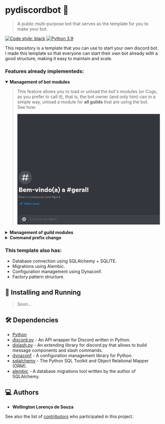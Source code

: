 # pydiscordbot 🤖
> A public multi-purpose bot that serves as the template for you to make your bot.  

[![Code style: black](https://img.shields.io/badge/code%20style-black-000000.svg)](https://github.com/psf/black)
[![Python 3.9](https://img.shields.io/badge/python-_>=_3.9-blue.svg)](https://www.python.org/downloads/release/python-390/)

This repository is a template that you can use to start your own discord bot.  
I made this template so that everyone can start their own bot already with a good structure, making it easy to maintain and scale.

### Features already implementeds:
<details open>
  <summary>
    <b>Management of bot modules</b>
  </summary>
  
  > This feature allows you to load or unload the bot's modules (or Cogs, as you prefer to call it), that is, the bot owner (and only him) can in a simple way, unload a module for **all guilds** that are using the bot.  
  See how:  
  > <p align="center">
  >  <img src=".github/preview/bot_module_manager_preview.gif" width="500"/>
  > </p>
  
</details>

<details>
  <summary>
    <b>Management of guild modules</b>
  </summary>

  > This feature allows the owner of the guild that is using the bot to activate or deactivate the modules that the guild can use.  
  >
  > **How use:**  
  To use it, just send ```$enable_modules``` or ```$disable_modules``` and an interface like the one presented in the functionality above will appear for you to select the modules to be enabled or disabled.  
  >
  >**Obs.** Unlike the previous one this feature does not affect everyone who is using the bot, it only affects the guild that executed the command.
</details>

<details>
  <summary>
    <b>Command prefix change</b>
  </summary>

  > This feature allows the guild owner to select which prefix he will use when sending a command to the bot.  
  >
  > **How use:**  
  To use it, just send ```$change_prefix %``` replacing the ```%``` with whatever character you want to use as a command prefix in your guild.  
  >
  >**Obs.** This functionality only affects the guild that executed the command. 
  >
  >**Obs2.** After changing the prefix, the bot will no longer respond to commands starting with ```$``` (default prefix), and will only respond to commands using the prefix informed in the exchange. 
</details>

### This template also has:
- Database connection using SQLAlchemy + SQLITE.
- Migrations using Alembic.
- Configuration management using Dynaconf.
- Factory pattern structure.

## :construction_worker: Installing and Running

> Soon...

## 🛠️ Dependencies
* [Python](https://www.python.org)
* [discord.py](https://discordpy.readthedocs.io/en/latest/) - An API wrapper for Discord written in Python.
* [dislash.py](https://dislashpy.readthedocs.io/en/latest/) - An extending library for discord.py that allows to build message components and slash commands.
* [dynaconf](https://www.dynaconf.com) - A configuration management library for Python.
* [sqlalchemy](https://www.sqlalchemy.org) - The Python SQL Toolkit and Object Relational Mapper (ORM).
* [alembic](https://alembic.sqlalchemy.org/en/latest/) -  A database migrations tool written by the author of SQLAlchemy.

## 💻 Authors

* **Wellington Lorenço de Souza**

See also the list of [contributors](https://github.com/wlsouza/pydiscordbot/graphs/contributors) who participated in this project.
